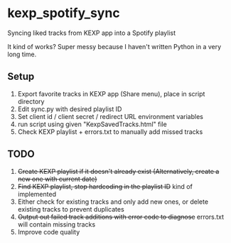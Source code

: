 # kexp_spotify_sync
Syncing liked tracks from KEXP app into a Spotify playlist

It kind of works?  Super messy because I haven't written Python in a very long time.  

## Setup
1. Export favorite tracks in KEXP app (Share menu), place in script directory 
2. Edit sync.py with desired playlist ID
3. Set client id / client secret / redirect URL environment variables
4. run script using given "KexpSavedTracks.html" file
5. Check KEXP playlist + errors.txt to manually add missed tracks


## TODO
1. ~~Create KEXP playlist if it doesn't already exist (Alternatively, create a new one with current date)~~
2. ~~Find KEXP playlist, stop hardcoding in the playlist ID~~ kind of implemented
3. Either check for existing tracks and only add new ones, or delete existing tracks to prevent duplicates
4. ~~Output out failed track additions with error code to diagnose~~ errors.txt will contain missing tracks
5. Improve code quality